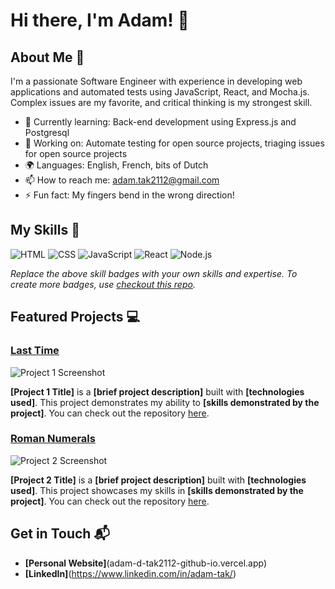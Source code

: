 # Hi there, I'm Adam! 👋

## About Me 🚀

I'm a passionate Software Engineer with experience in developing web applications and automated tests using JavaScript, React, and Mocha.js. Complex issues are my favorite, and critical thinking is my strongest skill.

- 🌱 Currently learning: Back-end development using Express.js and Postgresql
- 🔭 Working on: Automate testing for open source projects, triaging issues for open source projects
- 🌍 Languages: English, French, bits of Dutch
- 📫 How to reach me: adam.tak2112@gmail.com
- ⚡ Fun fact: My fingers bend in the wrong direction!

## My Skills 🧠

![HTML](https://img.shields.io/badge/-HTML-E34F26?style=flat-square&logo=html5&logoColor=white)
![CSS](https://img.shields.io/badge/-CSS-1572B6?style=flat-square&logo=css3&logoColor=white)
![JavaScript](https://img.shields.io/badge/-JavaScript-F7DF1E?style=flat-square&logo=javascript&logoColor=black)
![React](https://img.shields.io/badge/-React-61DAFB?style=flat-square&logo=react&logoColor=black)
![Node.js](https://img.shields.io/badge/-Node.js-339933?style=flat-square&logo=node.js&logoColor=white)

*Replace the above skill badges with your own skills and expertise. To create more badges, use [checkout this repo](https://github.com/alexandresanlim/Badges4-README.md-Profile).*

## Featured Projects 💻

### [Last Time](project_1_link)

![Project 1 Screenshot](project_1_screenshot_url)

**[Project 1 Title]** is a **[brief project description]** built with **[technologies used]**. This project demonstrates my ability to **[skills demonstrated by the project]**. You can check out the repository [here](project_1_repository_link).

### [Roman Numerals](https://roman-numeral.vercel.app/)

![Project 2 Screenshot](project_2_screenshot_url)

**[Project 2 Title]** is a **[brief project description]** built with **[technologies used]**. This project showcases my skills in **[skills demonstrated by the project]**. You can check out the repository [here](project_2_repository_link).

## Get in Touch 📬

- **[Personal Website]**(adam-d-tak2112-github-io.vercel.app)
- **[LinkedIn]**(https://www.linkedin.com/in/adam-tak/)


